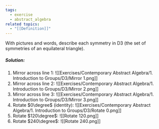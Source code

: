 ```yaml
---
tags:
  - exercise
  - abstract_algebra
related topics:
  - "[[Definition]]"
---
```

With pictures and words, describe each symmetry in D3 (the set of symmetries of an equilateral triangle).
##### Solution:
1. Mirror across line $1$:
	![[Exercises/Contemporary Abstract Algebra/1. Introduction to Groups/D3/Mirror 1.png]]
2. Mirror across line $2$:
	![[Exercises/Contemporary Abstract Algebra/1. Introduction to Groups/D3/Mirror 2.png]]
3. Mirror across line $3$:
	![[Exercises/Contemporary Abstract Algebra/1. Introduction to Groups/D3/Mirror 3.png]]
4. Rotate $0\degree$ (identity):
	![[Exercises/Contemporary Abstract Algebra/1. Introduction to Groups/D3/Rotate 0.png]]
5. Rotate $120\degree$:
	![[Rotate 120.png]]
6. Rotate $240\degree$:
	![[Rotate 240.png]]
